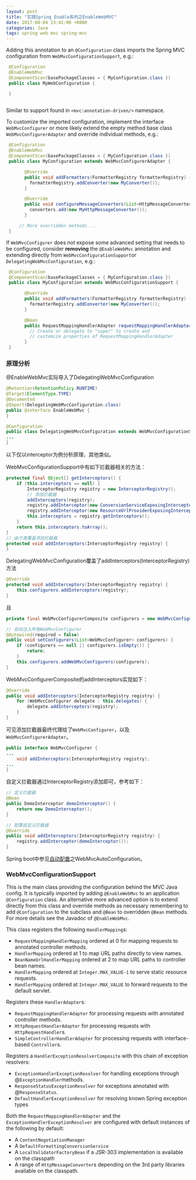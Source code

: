 ```yaml
---
layout: post
title: "实践Spring Enable系列之EnableWebMVC"
date: 2017-08-04 13:41:00 +0800
categories: Java
tags: spring web mvc spring-mvc
---
```


Adding this annotation to an `@Configuration` class imports the Spring MVC configuration from `WebMvcConfigurationSupport`, e.g.:

```java
 @Configuration
 @EnableWebMvc
 @ComponentScan(basePackageClasses = { MyConfiguration.class })
 public class MyWebConfiguration {

 }
 
```

Similar to support found in `<mvc:annotation-driven/>` namespace.

To customize the imported configuration, implement the interface `WebMvcConfigurer` or more likely extend the empty method base class `WebMvcConfigurerAdapter` and override individual methods, e.g.:

```java
 @Configuration
 @EnableWebMvc
 @ComponentScan(basePackageClasses = { MyConfiguration.class })
 public class MyConfiguration extends WebMvcConfigurerAdapter {

 	   @Override
 	   public void addFormatters(FormatterRegistry formatterRegistry) {
         formatterRegistry.addConverter(new MyConverter());
 	   }

 	   @Override
 	   public void configureMessageConverters(List<HttpMessageConverter<?>> converters) {
         converters.add(new MyHttpMessageConverter());
 	   }

     // More overridden methods ...
 }
```

If `WebMvcConfigurer` does not expose some advanced setting that needs to be configured, consider **removing** the `@EnableWebMvc` annotation and extending directly from `WebMvcConfigurationSupport`or `DelegatingWebMvcConfiguration`, e.g.:

```java
 @Configuration
 @ComponentScan(basePackageClasses = { MyConfiguration.class })
 public class MyConfiguration extends WebMvcConfigurationSupport {

 	   @Override
	   public void addFormatters(FormatterRegistry formatterRegistry) {
         formatterRegistry.addConverter(new MyConverter());
	   }

	   @Bean
	   public RequestMappingHandlerAdapter requestMappingHandlerAdapter() {
         // Create or delegate to "super" to create and
         // customize properties of RequestMappingHandlerAdapter
	   }
 }
```

### 原理分析

@EnableWebMvc实际导入了DelegatingWebMvcConfiguration

```java
@Retention(RetentionPolicy.RUNTIME)
@Target(ElementType.TYPE)
@Documented
@Import(DelegatingWebMvcConfiguration.class)
public @interface EnableWebMvc {
}
```

`````java
@Configuration
public class DelegatingWebMvcConfiguration extends WebMvcConfigurationSupport {
...
}
`````

以下仅以interceptor为例分析原理，其他类似。

WebMvcConfigurationSupport中有如下拦截器相关的方法：

```java
protected final Object[] getInterceptors() {
	if (this.interceptors == null) {
		InterceptorRegistry registry = new InterceptorRegistry();
    	// 添加拦截器
		addInterceptors(registry);
		registry.addInterceptor(new ConversionServiceExposingInterceptor(mvcConversionService()));
		registry.addInterceptor(new ResourceUrlProviderExposingInterceptor(mvcResourceUrlProvider()));
		this.interceptors = registry.getInterceptors();
	}
	return this.interceptors.toArray();
}
// 由子类覆盖添加拦截器
protected void addInterceptors(InterceptorRegistry registry) {
}
```
DelegatingWebMvcConfiguration覆盖了addInterceptors(InterceptorRegistry)方法

```java
@Override
protected void addInterceptors(InterceptorRegistry registry) {
	this.configurers.addInterceptors(registry);
}
```
且

```java
private final WebMvcConfigurerComposite configurers = new WebMvcConfigurerComposite();

// 自动注入所有WebMvcConfigurer
@Autowired(required = false)
public void setConfigurers(List<WebMvcConfigurer> configurers) {
	if (configurers == null || configurers.isEmpty()) {
		return;
	}
	this.configurers.addWebMvcConfigurers(configurers);
}
```

WebMvcConfigurerComposite的addInterceptors实现如下：

```java
@Override
public void addInterceptors(InterceptorRegistry registry) {
	for (WebMvcConfigurer delegate : this.delegates) {
		delegate.addInterceptors(registry);
	}
}
```

可见添加拦截器最终代理给了`WebMvcConfigurer`，以及`WebMvcConfigurerAdapter`。

```java
public interface WebMvcConfigurer {
...
	void addInterceptors(InterceptorRegistry registry);
...
}
```

自定义拦截器通过InterceptorRegistry添加即可，参考如下：

```java
// 定义拦截器
@Bean
public DemoInterceptor demoInterceptor() {
	return new DemoInterceptor();
}

// 配置自定义拦截器
@Override
public void addInterceptors(InterceptorRegistry registry) {
	registry.addInterceptor(demoInterceptor());
}
```

Spring boot中参见[自动配置](/2017/08/22/实践Spring-Boot之EnableAutoConfiguration注解.html)之WebMvcAutoConfiguration。

### WebMvcConfigurationSupport

This is the main class providing the configuration behind the MVC Java config. It is typically imported by adding `@EnableWebMvc` to an application `@Configuration` class. An alternative more advanced option is to extend directly from this class and override methods as necessary remembering to add `@Configuration` to the subclass and `@Bean` to overridden `@Bean` methods. For more details see the Javadoc of `@EnableWebMvc`.

This class registers the following `HandlerMapping`s:

- `RequestMappingHandlerMapping` ordered at 0 for mapping requests to annotated controller methods.
- `HandlerMapping` ordered at 1 to map URL paths directly to view names.
- `BeanNameUrlHandlerMapping` ordered at 2 to map URL paths to controller bean names.
- `HandlerMapping` ordered at `Integer.MAX_VALUE-1` to serve static resource requests.
- `HandlerMapping` ordered at `Integer.MAX_VALUE` to forward requests to the default servlet.

Registers these `HandlerAdapter`s:

- `RequestMappingHandlerAdapter` for processing requests with annotated controller methods.
- `HttpRequestHandlerAdapter` for processing requests with `HttpRequestHandler`s.
- `SimpleControllerHandlerAdapter` for processing requests with interface-based `Controller`s.

Registers a `HandlerExceptionResolverComposite` with this chain of exception resolvers:

- `ExceptionHandlerExceptionResolver` for handling exceptions through @`ExceptionHandler`methods.
- `ResponseStatusExceptionResolver` for exceptions annotated with @`ResponseStatus`.
- `DefaultHandlerExceptionResolver` for resolving known Spring exception types

Both the `RequestMappingHandlerAdapter` and the `ExceptionHandlerExceptionResolver` are configured with default instances of the following by default:

- A `ContentNegotiationManager`
- A `DefaultFormattingConversionService`
- A `LocalValidatorFactoryBean` if a JSR-303 implementation is available on the classpath
- A range of `HttpMessageConverter`s depending on the 3rd party libraries available on the classpath.